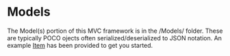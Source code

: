 # Models

The Model(s) portion of this MVC framework is in the /Models/ folder. These are typically POCO ojects often serialized/deserialized to JSON notation.
An example [Item](../bstest5/Models/Item.cs) has been provided to get you started.
